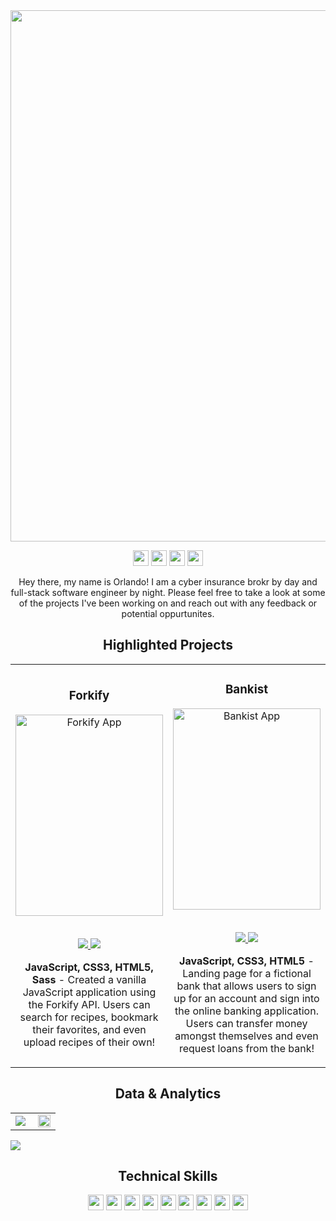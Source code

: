 <!-- ![Github-Profile-Header](https://user-images.githubusercontent.com/99216709/168736618-2fc26441-6018-43f2-9045-db28f4e084ff.gif) -->
<img align="center" src="https://user-images.githubusercontent.com/99216709/168736618-2fc26441-6018-43f2-9045-db28f4e084ff.gif" width="850" />


<p align="center">
<a href="https://www.codewars.com/users/orlandogordon"><img src="https://img.shields.io/badge/Codewars-D14836?style=for-the-badge&logo=Codewars&logoColor=white" height=25></a>
<a href="mailto:orlando.a.gordon@email.com"><img src="https://img.shields.io/badge/orlando.a.gordon@gmail.com-D14836?style=for-the-badge&logo=gmail&logoColor=white" height=25></a>
<a href="https://www.linkedin.com/in/orlando-gordon-132032177/"><img src="https://img.shields.io/badge/Orlando_Gordon-D14836?style=for-the-badge&logo=linkedin&logoColor=white" height=25></a>
<a href="https://orlandogordon.com/Resume.pdf"><img src="https://img.shields.io/badge/Download_Resume-D14836?style=for-the-badge&logo=googledrive&logoColor=white" height=25></a>
</p>

<p align="center">
    Hey there, my name is Orlando! I am a cyber insurance brokr by day and full-stack software engineer by night. Please feel free to take a look at some of the projects I've been working on and reach out with any feedback or potential oppurtunites. 
</p>

<!--Project Section -->

<h2 align="center">Highlighted Projects </h2>
<div align="center">
<table>
<tr>
<td width="50%">
<h3 align="center" color="white">Forkify</h2>
<div align="center" >  
<a href='https://forkify-orlando.netlify.app/'>
<img src="https://user-images.githubusercontent.com/99216709/168296642-829a65ee-f83d-44ce-993b-19ff9b96ff6d.gif" alt="Forkify App" height="322px" width="100%" />
</a>
<br>
<br>
<p>
<a href="https://github.com/orlandogordon/forkify" target="_blank">
<img src="https://img.shields.io/badge/Code-lightgrey?style=for-the-badge&logo=github"/>
</a>  
<a href="https://forkify-orlando.netlify.app/" target="_blank">
<img src="https://img.shields.io/badge/-website-green?style=for-the-badge&color=D14836"/>
</a>
</p>
<p><strong>JavaScript, CSS3, HTML5, Sass</strong> - Created a vanilla JavaScript application using the Forkify API. Users can search for recipes, bookmark their favorites, and even upload recipes of their own!</p>
</div>
</td>
<td width="50%">
<h3 align="center" color="white">Bankist</h2>
<div align="center" >  
<a href='https://bankist-orlando.netlify.app/'>
<img src="https://user-images.githubusercontent.com/99216709/168307839-a4ddeedc-492c-4e98-bc2c-be363c822c49.gif" alt="Bankist App" height="322px" width="100%" />
</a>
<br>
<br>
<p>
<a href="https://github.com/orlandogordon/bankist" target="_blank">
<img src="https://img.shields.io/badge/Code-lightgrey?style=for-the-badge&logo=github"/>
</a>  
<a href="https://bankist-orlando.netlify.app/" target="_blank">
<img src="https://img.shields.io/badge/-website-green?style=for-the-badge&color=D14836"/>
</a>
</p>
<p><strong>JavaScript, CSS3, HTML5</strong> - Landing page for a fictional bank that allows users to sign up for an account and sign into the online banking application. Users can transfer money amongst themselves and even request loans from the bank!</p>
</div>
</table>

</div>
  <!--Analytics & Data-->
<h2 align="center">Data & Analytics</h2>
<div align="center">
<table>
<tr>
<td width="50%">
<img src="http://github-readme-streak-stats.herokuapp.com?user=orlandogordon&theme=highcontrast&hide_border=true&date_format=M%20j%5B%2C%20Y%5D&ring=DD2727&sideNums=DD2727&sideLabels=DD4236&background=FFFFFF00&currStreakNum=fa8b00">
</td>
<td width="50%">
<img width="100%" src="https://github-readme-stats.vercel.app/api?username=orlandogordon&bg_color=FFFFFF00&hide_border=true&text_color=DD2727&title_color=fa8b00&include_all_commits=true&count_private=true">
</table>
</div>
<img src="https://activity-graph.herokuapp.com/graph?username=orlandogordon&bg_color=FFFFFF00&color=fa8b00&line=D14836&point=fa8b00&hide_border=true&title_color=">
<h2 align="center">Technical Skills</h2>
<p align="center">
<img src="https://img.shields.io/badge/HTML5-D14836?style=for-the-badge&logo=html5&logoColor=white" height=25>
<img src="https://img.shields.io/badge/CSS3-D14836?style=for-the-badge&logo=css3&logoColor=white" height=25>
<img src="https://img.shields.io/badge/JavaScript-D14836?style=for-the-badge&logo=javascript&logoColor=F7DF1E" height=25>
<img src="https://img.shields.io/badge/Node.js-D14836?style=for-the-badge&logo=nodedotjs&logoColor=white" height=25>
<img src="https://img.shields.io/badge/React-D14836?style=for-the-badge&logo=react&logoColor=61DAFB" height=25>
<img src="https://img.shields.io/badge/Python-D14836?style=for-the-badge&logo=python&logoColor=white" height=25>
<img src="https://img.shields.io/badge/jQuery-D14836?style=for-the-badge&logo=jquery&logoColor=white" height=25>
<img src="https://img.shields.io/badge/Visual_Studio-D14836?style=for-the-badge&logo=visual%20studio&logoColor=white" height=25>
<img src="https://img.shields.io/badge/GIT-D14836?style=for-the-badge&logo=git&logoColor=white" height=25>
</p>


